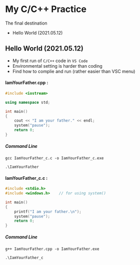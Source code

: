 # My C/C++ Practice
The final destination
- Hello World (2021.05.12)


## Hello World (2021.05.12)
- My first run of `C/C++` code in `VS Code`
- Environmental setting is harder than coding
- Find how to complie and run (rather easier than VSC menu)

#### IamYourFather.cpp :
```cpp
#include <iostream>

using namespace std;

int main()
{
    cout << "I am your father." << endl;
    system("pause");
    return 0;
}
```

##### Command Line
```
gcc IamYourFather_c.c -o IamYourFather_c.exe
```
```
.\IamYourFather
```

#### IamYourFather_c.c :
```c
#include <stdio.h>
#include <windows.h>    // for using system()

int main()
{
    printf("I am your father.\n");
    system("pause");
    return 0;
}
```

##### Command Line
```
g++ IamYourFather.cpp -o IamYourFather.exe
```
```
.\IamYourFather_c
```